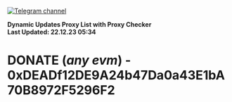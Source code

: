 [![Telegram channel](https://img.shields.io/endpoint?url=https://runkit.io/damiankrawczyk/telegram-badge/branches/master?url=https://t.me/n4z4v0d)](https://t.me/n4z4v0d) 

**Dynamic Updates Proxy List with Proxy Checker**  
**Last Updated: 22.12.23 05:34**

# DONATE (_any evm_) - 0xDEADf12DE9A24b47Da0a43E1bA70B8972F5296F2
